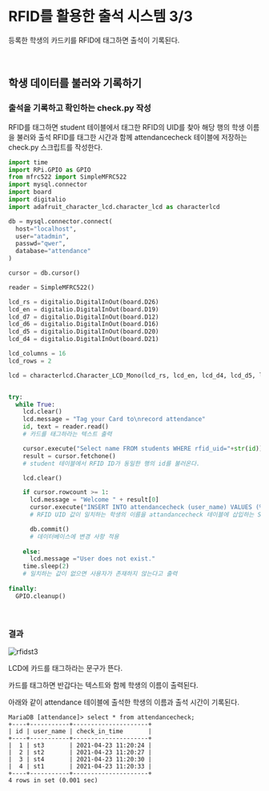 # RFID를 활용한 출석 시스템 3/3

등록한 학생의 카드키를 RFID에 태그하면 출석이 기록된다. 

<br>

## 학생 데이터를 불러와 기록하기
### 출석을 기록하고 확인하는 check.py 작성 

RFID를 태그하면 student 테이블에서 태그한 RFID의 UID를 찾아 해당 행의 학생 이름을 불러와 출석 RFID를 태그한 시간과 함께 attendancecheck 테이블에 저장하는 check.py 스크립트를 작성한다. 

```python
import time
import RPi.GPIO as GPIO
from mfrc522 import SimpleMFRC522
import mysql.connector
import board
import digitalio
import adafruit_character_lcd.character_lcd as characterlcd

db = mysql.connector.connect(
  host="localhost",
  user="atadmin",
  passwd="qwer",
  database="attendance"
)

cursor = db.cursor()

reader = SimpleMFRC522()

lcd_rs = digitalio.DigitalInOut(board.D26)
lcd_en = digitalio.DigitalInOut(board.D19)
lcd_d7 = digitalio.DigitalInOut(board.D12)
lcd_d6 = digitalio.DigitalInOut(board.D16)
lcd_d5 = digitalio.DigitalInOut(board.D20)
lcd_d4 = digitalio.DigitalInOut(board.D21)

lcd_columns = 16
lcd_rows = 2

lcd = characterlcd.Character_LCD_Mono(lcd_rs, lcd_en, lcd_d4, lcd_d5, lcd_d6, lcd_d7, lcd_columns, lcd_rows)


try:
  while True:
    lcd.clear()
    lcd.message = "Tag your Card to\nrecord attendance"
    id, text = reader.read()
    # 카드를 태그하라는 텍스트 출력

    cursor.execute("Select name FROM students WHERE rfid_uid="+str(id))
    result = cursor.fetchone()
    # student 테이블에서 RFID ID가 동일한 행의 id를 불러온다. 

    lcd.clear()

    if cursor.rowcount >= 1:
      lcd.message = "Welcome " + result[0]
      cursor.execute("INSERT INTO attendancecheck (user_name) VALUES (%s)", (result[0],) )
      # RFID UID 값이 일치하는 학생의 이름을 attandancecheck 테이블에 삽입하는 SQL 쿼리 작성

      db.commit()
      # 데이터베이스에 변경 사항 적용
      
    else:
      lcd.message ="User does not exist."
    time.sleep(2)
    # 일치하는 값이 없으면 사용자가 존재하지 않는다고 출력
    
finally:
  GPIO.cleanup()
```

<br>

### 결과

![rfidst3](Image/rfidst3.gif)

LCD에 카드를 태그하라는 문구가 뜬다. 

카드를 태그하면 반갑다는 텍스트와 함께 학생의 이름이 출력된다. 

아래와 같이 attendance 테이블에 출석한 학생의 이름과 출석 시간이 기록된다. 

```
MariaDB [attendance]> select * from attendancecheck;
+----+-----------+---------------------+
| id | user_name | check_in_time       |
+----+-----------+---------------------+
|  1 | st3       | 2021-04-23 11:20:24 |
|  2 | st2       | 2021-04-23 11:20:27 |
|  3 | st4       | 2021-04-23 11:20:30 |
|  4 | st1       | 2021-04-23 11:20:33 |
+----+-----------+---------------------+
4 rows in set (0.001 sec)
```
